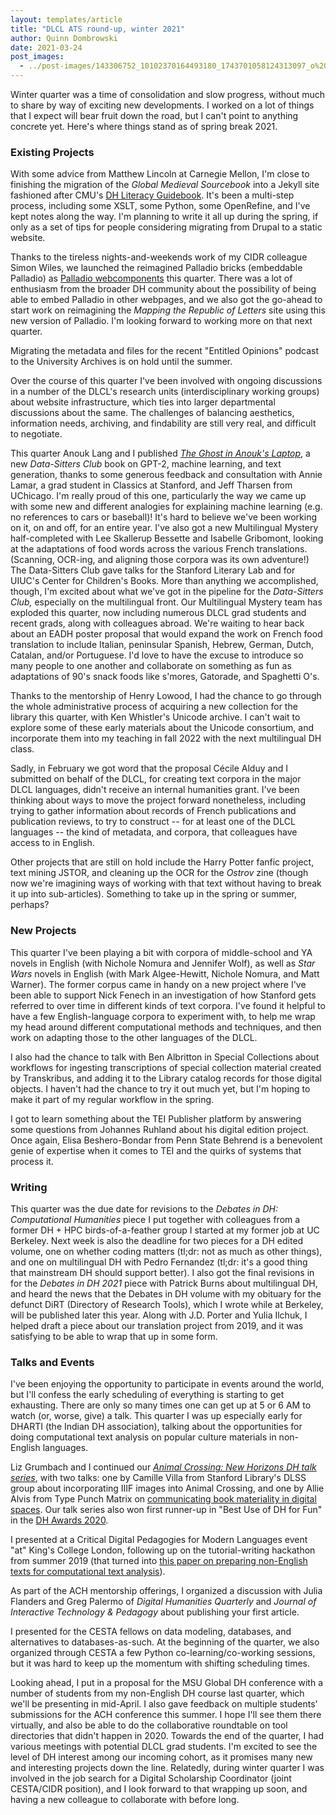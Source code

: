 ```yaml
---
layout: templates/article
title: "DLCL ATS round-up, winter 2021"
author: Quinn Dombrowski
date: 2021-03-24
post_images:
  - ../post-images/143306752_10102370164493180_1743701058124313097_o%20%281%29.jpg
---
```


Winter quarter was a time of consolidation and slow progress, without much to share by way of exciting new developments. I worked on a lot of things that I expect will bear fruit down the road, but I can't point to anything concrete yet. Here's where things stand as of spring break 2021.


### Existing Projects


With some advice from Matthew Lincoln at Carnegie Mellon, I'm close to finishing the migration of the *Global Medieval Sourcebook* into a Jekyll site fashioned after CMU's [DH Literacy Guidebook](https://cmu-lib.github.io/dhlg/). It's been a multi-step process, including some XSLT, some Python, some OpenRefine, and I've kept notes along the way. I'm planning to write it all up during the spring, if only as a set of tips for people considering migrating from Drupal to a static website.


Thanks to the tireless nights-and-weekends work of my CIDR colleague Simon Wiles, we launched the reimagined Palladio bricks (embeddable Palladio) as [Palladio webcomponents](https://github.com/simonwiles/palladio-webcomponents) this quarter. There was a lot of enthusiasm from the broader DH community about the possibility of being able to embed Palladio in other webpages, and we also got the go-ahead to start work on reimagining the *Mapping the Republic of Letters* site using this new version of Palladio. I'm looking forward to working more on that next quarter.


Migrating the metadata and files for the recent "Entitled Opinions" podcast to the University Archives is on hold until the summer.


Over the course of this quarter I've been involved with ongoing discussions in a number of the DLCL's research units (interdisciplinary working groups) about website infrastructure, which ties into larger departmental discussions about the same. The challenges of balancing aesthetics, information needs, archiving, and findability are still very real, and difficult to negotiate.


This quarter Anouk Lang and I published *[The Ghost in Anouk's Laptop](https://datasittersclub.github.io/site/dsc9.html)*, a new *Data-Sitters Club* book on GPT-2, machine learning, and text generation, thanks to some generous feedback and consultation with Annie Lamar, a grad student in Classics at Stanford, and Jeff Tharsen from UChicago. I'm really proud of this one, particularly the way we came up with some new and different analogies for explaining machine learning (e.g. no references to cars or baseball)! It's hard to believe we've been working on it, on and off, for an entire year. I've also got a new Multilingual Mystery half-completed with Lee Skallerup Bessette and Isabelle Gribomont, looking at the adaptations of food words across the various French translations. (Scanning, OCR-ing, and aligning those corpora was its own adventure!) The Data-Sitters Club gave talks for the Stanford Literary Lab and for UIUC's Center for Children's Books. More than anything we accomplished, though, I'm excited about what we've got in the pipeline for the *Data-Sitters Club,* especially on the multilingual front. Our Multilingual Mystery team has exploded this quarter, now including numerous DLCL grad students and recent grads, along with colleagues abroad. We're waiting to hear back about an EADH poster proposal that would expand the work on French food translation to include Italian, peninsular Spanish, Hebrew, German, Dutch, Catalan, and/or Portuguese. I'd love to have the excuse to introduce so many people to one another and collaborate on something as fun as adaptations of 90's snack foods like s'mores, Gatorade, and Spaghetti O's.


Thanks to the mentorship of Henry Lowood, I had the chance to go through the whole administrative process of acquiring a new collection for the library this quarter, with Ken Whistler's Unicode archive. I can't wait to explore some of these early materials about the Unicode consortium, and incorporate them into my teaching in fall 2022 with the next multilingual DH class.


Sadly, in February we got word that the proposal Cécile Alduy and I submitted on behalf of the DLCL, for creating text corpora in the major DLCL languages, didn't receive an internal humanities grant. I've been thinking about ways to move the project forward nonetheless, including trying to gather information about records of French publications and publication reviews, to try to construct -- for at least one of the DLCL languages -- the kind of metadata, and corpora, that colleagues have access to in English.


Other projects that are still on hold include the Harry Potter fanfic project, text mining JSTOR, and cleaning up the OCR for the *Ostrov* zine (though now we're imagining ways of working with that text without having to break it up into sub-articles). Something to take up in the spring or summer, perhaps?





### New Projects


This quarter I've been playing a bit with corpora of middle-school and YA novels in English (with Nichole Nomura and Jennifer Wolf), as well as *Star Wars* novels in English (with Mark Algee-Hewitt, Nichole Nomura, and Matt Warner). The former corpus came in handy on a new project where I've been able to support Nick Fenech in an investigation of how Stanford gets referred to over time in different kinds of text corpora. I've found it helpful to have a few English-language corpora to experiment with, to help me wrap my head around different computational methods and techniques, and then work on adapting those to the other languages of the DLCL.


I also had the chance to talk with Ben Albritton in Special Collections about workflows for ingesting transcriptions of special collection material created by Transkribus, and adding it to the Library catalog records for those digital objects. I haven't had the chance to try it out much yet, but I'm hoping to make it part of my regular workflow in the spring.


I got to learn something about the TEI Publisher platform by answering some questions from Johannes Ruhland about his digital edition project. Once again, Elisa Beshero-Bondar from Penn State Behrend is a benevolent genie of expertise when it comes to TEI and the quirks of systems that process it.





### Writing


This quarter was the due date for revisions to the *Debates in DH: Computational Humanities* piece I put together with colleagues from a former DH + HPC birds-of-a-feather group I started at my former job at UC Berkeley. Next week is also the deadline for two pieces for a DH edited volume, one on whether coding matters (tl;dr: not as much as other things), and one on multilingual DH with Pedro Fernandez (tl;dr: it's a good thing that mainstream DH should support better). I also got the final revisions in for the *Debates in DH 2021* piece with Patrick Burns about multilingual DH, and heard the news that the Debates in DH volume with my obituary for the defunct DiRT (Directory of Research Tools), which I wrote while at Berkeley, will be published later this year. Along with J.D. Porter and Yulia Ilchuk, I helped draft a piece about our translation project from 2019, and it was satisfying to be able to wrap that up in some form.


### Talks and Events


I've been enjoying the opportunity to participate in events around the world, but I'll confess the early scheduling of everything is starting to get exhausting. There are only so many times one can get up at 5 or 6 AM to watch (or, worse, give) a talk. This quarter I was up especially early for DHARTI (the Indian DH association), talking about the opportunities for doing computational text analysis on popular culture materials in non-English languages.


Liz Grumbach and I continued our *[Animal Crossing: New Horizons DH talk series](https://digitalhumanities.stanford.edu/acndh)*, with two talks: one by Camille Villa from Stanford Library's DLSS group about incorporating IIIF images into Animal Crossing, and one by Allie Alvis from Type Punch Matrix on [communicating book materiality in digital spaces](https://www.bookhistoria.com/blog/books-without-books-digitally-communicating-materiality). Our talk series also won first runner-up in "Best Use of DH for Fun" in the [DH Awards 2020](http://dhawards.org/dhawards2020/results/).


I presented at a Critical Digital Pedagogies for Modern Languages event "at" King's College London, following up on the tutorial-writing hackathon from summer 2019 (that turned into [this paper on preparing non-English texts for computational text analysis](https://www.modernlanguagesopen.org/articles/10.3828/mlo.v0i0.294/)).


As part of the ACH mentorship offerings, I organized a discussion with Julia Flanders and Greg Palermo of *Digital Humanities Quarterly* and *Journal of Interactive Technology & Pedagogy* about publishing your first article.


I presented for the CESTA fellows on data modeling, databases, and alternatives to databases-as-such. At the beginning of the quarter, we also organized through CESTA a few Python co-learning/co-working sessions, but it was hard to keep up the momentum with shifting scheduling times.


Looking ahead, I put in a proposal for the MSU Global DH conference with a number of students from my non-English DH course last quarter, which we'll be presenting in mid-April. I also gave feedback on multiple students' submissions for the ACH conference this summer. I hope I'll see them there virtually, and also be able to do the collaborative roundtable on tool directories that didn't happen in 2020. Towards the end of the quarter, I had various meetings with potential DLCL grad students. I'm excited to see the level of DH interest among our incoming cohort, as it promises many new and interesting projects down the line. Relatedly, during winter quarter I was involved in the job search for a Digital Scholarship Coordinator (joint CESTA/CIDR position), and I look forward to that wrapping up soon, and having a new colleague to collaborate with before long.


